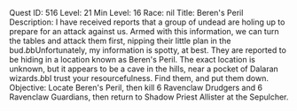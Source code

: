 Quest ID: 516
Level: 21
Min Level: 16
Race: nil
Title: Beren's Peril
Description: I have received reports that a group of undead are holing up to prepare for an attack against us. Armed with this information, we can turn the tables and attack them first, nipping their little plan in the bud.$b$bUnfortunately, my information is spotty, at best. They are reported to be hiding in a location known as Beren's Peril. The exact location is unknown, but it appears to be a cave in the hills, near a pocket of Dalaran wizards.$b$bI trust your resourcefulness. Find them, and put them down.
Objective: Locate Beren's Peril, then kill 6 Ravenclaw Drudgers and 6 Ravenclaw Guardians, then return to Shadow Priest Allister at the Sepulcher.
